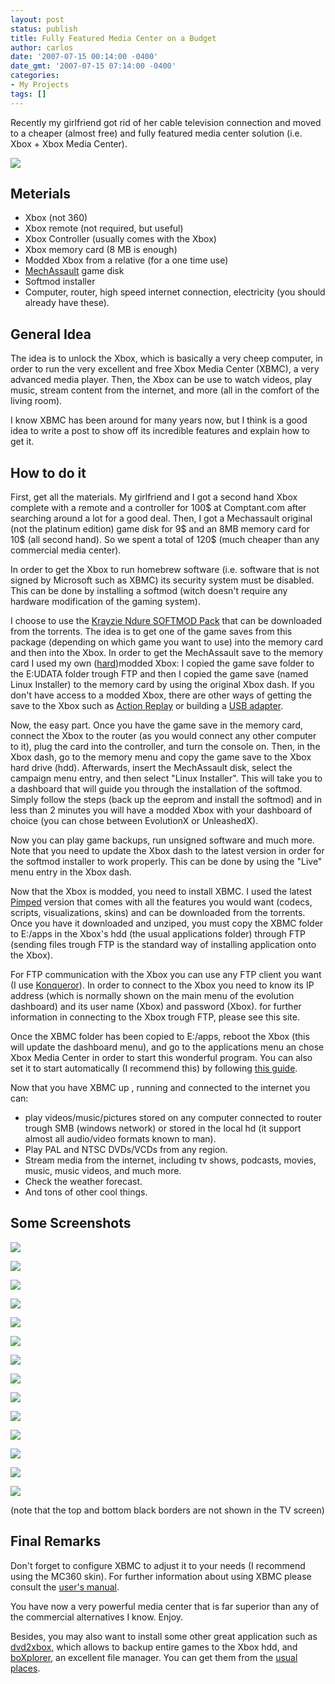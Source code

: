 ```yaml
---
layout: post
status: publish
title: Fully Featured Media Center on a Budget
author: carlos
date: '2007-07-15 00:14:00 -0400'
date_gmt: '2007-07-15 07:14:00 -0400'
categories:
- My Projects
tags: []
---
```

Recently my girlfriend got rid of her cable television connection and moved to a cheaper (almost free) and fully featured media center solution (i.e. Xbox + Xbox Media Center).

[![](http://4.bp.blogspot.com/_940DBYqYeYo/RpxM_06eeQI/AAAAAAAAATI/9imY9X9iqHk/s320/800px-Xbox.jpg)](http://4.bp.blogspot.com/_940DBYqYeYo/RpxM_06eeQI/AAAAAAAAATI/9imY9X9iqHk/s1600-h/800px-Xbox.jpg)

## Meterials

*   Xbox (not 360)
*   Xbox remote (not required, but useful)
*   Xbox Controller (usually comes with the Xbox)
*   Xbox memory card (8 MB is enough)
*   Modded Xbox from a relative (for a one time use)
*   [MechAssault](http://www.xbox.com/en-US/games/m/mechassault/) game disk
*   Softmod installer
*   Computer, router, high speed internet connection, electricity (you should already have these).

## General Idea  
The idea is to unlock the Xbox, which is basically a very cheep computer, in order to run the very excellent and free Xbox Media Center (XBMC), a very advanced media player. Then, the Xbox can be use to watch videos, play music, stream content from the internet, and more (all in the comfort of the living room).

I know XBMC has been around for many years now, but I think is a good idea to write a post to show off its incredible features and explain how to get it.

## How to do it  
First, get all the materials. My girlfriend and I got a second hand Xbox complete with a remote and a controller for 100$ at Comptant.com after searching around a lot for a good deal. Then, I got a Mechassault original (not the platinum edition) game disk for 9$ and an 8MB memory card for 10$ (all second hand). So we spent a total of 120$ (much cheaper than any commercial media center).

In order to get the Xbox to run homebrew software (i.e. software that is not signed by Microsoft such as XBMC) its security system must be disabled. This can be done by installing a softmod (witch doesn't require any hardware modification of the gaming system).

I choose to use the [Krayzie Ndure SOFTMOD Pack](http://www.torrentbox.com/download/24832/XBOX%20Krayzie%20Ndure%20SOFTMOD%20Pack.torrent) that can be downloaded from the torrents. The idea is to get one of the game saves from this package (depending on which game you want to use) into the memory card and then into the Xbox. In order to get the MechAssault save to the memory card I used my own ([hard](http://www.xbox100.com/tutorials/beginnermodfaq.htm))modded Xbox: I copied the game save folder to the E:UDATA folder trough FTP and then I copied the game save (named Linux Installer) to the memory card by using the original Xbox dash. If you don't have access to a modded Xbox, there are other ways of getting the save to the Xbox such as [Action Replay](http://us.codejunkies.com/shop/product.asp?c=US&cr=USD&cs=$&r=0&amp;amp;amp;amp;amp;amp;amp;amp;amp;l=1&ProdID=119) or building a [USB adapter](http://www.xbox-linux.org/wiki/Xbox_Linux_USB_HOWTO).

Now, the easy part. Once you have the game save in the memory card, connect the Xbox to the router (as you would connect any other computer to it), plug the card into the controller, and turn the console on. Then, in the Xbox dash, go to the memory menu and copy the game save to the Xbox hard drive (hdd). Afterwards, insert the MechAssault disk, select the campaign menu entry, and then select "Linux Installer". This will take you to a dashboard that will guide you through the installation of the softmod. Simply follow the steps (back up the eeprom and install the softmod) and in less than 2 minutes you will have a modded Xbox with your dashboard of choice (you can chose between EvolutionX or UnleashedX).

Now you can play game backups, run unsigned software and much more. Note that you need to update the Xbox dash to the latest version in order for the softmod installer to work properly. This can be done by using the "Live" menu entry in the Xbox dash.

Now that the Xbox is modded, you need to install XBMC. I used the latest [Pimped](http://torrentspy.com/download.asp?id=1736745) version that comes with all the features you would want (codecs, scripts, visualizations, skins) and can be downloaded from the torrents. Once you have it downloaded and unziped, you must copy the XBMC folder to E:/apps in the Xbox's hdd (the usual applications folder) through FTP (sending files trough FTP is the standard way of installing application onto the Xbox).

For FTP communication with the Xbox you can use any FTP client you want (I use [Konqueror](http://www.konqueror.org/)). In order to connect to the Xbox you need to know its IP address (which is normally shown on the main menu of the evolution dashboard) and its user name (Xbox) and password (Xbox). for further information in connecting to the Xbox trough FTP, please see this site.

Once the XBMC folder has been copied to E:/apps, reboot the Xbox (this will update the dashboard menu), and go to the applications menu an chose Xbox Media Center in order to start this wonderful program. You can also set it to start automatically (I recommend this) by following [this guide](http://www.xboxmediacenter.com/wiki/index.php?title=As_a_Dashboard).

Now that you have XBMC up , running and connected to the internet you can:

*   play videos/music/pictures stored on any computer connected to router trough SMB (windows network) or stored in the local hd (it support almost all audio/video formats known to man).
*   Play PAL and NTSC DVDs/VCDs from any region.
*   Stream media from the internet, including tv shows, podcasts, movies, music, music videos, and much more.
*   Check the weather forecast.
*   And tons of other cool things.

## Some Screenshots

[![](http://1.bp.blogspot.com/_940DBYqYeYo/RpxN8E6eeWI/AAAAAAAAAT4/Ed97S4ftmaQ/s320/media.bmp)](http://1.bp.blogspot.com/_940DBYqYeYo/RpxN8E6eeWI/AAAAAAAAAT4/Ed97S4ftmaQ/s1600-h/media.bmp)

[![](http://1.bp.blogspot.com/_940DBYqYeYo/RpxRZE6eedI/AAAAAAAAAUw/_4Jkyl-J5tU/s320/video.bmp)](http://1.bp.blogspot.com/_940DBYqYeYo/RpxRZE6eedI/AAAAAAAAAUw/_4Jkyl-J5tU/s1600-h/video.bmp)

[![](http://1.bp.blogspot.com/_940DBYqYeYo/RpxN8E6eeXI/AAAAAAAAAUA/Wo-ZzWx2ypU/s320/movies_menu_2.bmp)](http://1.bp.blogspot.com/_940DBYqYeYo/RpxN8E6eeXI/AAAAAAAAAUA/Wo-ZzWx2ypU/s1600-h/movies_menu_2.bmp)

[![](http://1.bp.blogspot.com/_940DBYqYeYo/RpxN8E6eeYI/AAAAAAAAAUI/Dbd4m9mtd14/s320/movies_menu_1.bmp)](http://1.bp.blogspot.com/_940DBYqYeYo/RpxN8E6eeYI/AAAAAAAAAUI/Dbd4m9mtd14/s1600-h/movies_menu_1.bmp)

[![](http://2.bp.blogspot.com/_940DBYqYeYo/RpxN8U6eeZI/AAAAAAAAAUQ/EiRv3daDVkQ/s320/music.bmp)](http://2.bp.blogspot.com/_940DBYqYeYo/RpxN8U6eeZI/AAAAAAAAAUQ/EiRv3daDVkQ/s1600-h/music.bmp)

[![](http://4.bp.blogspot.com/_940DBYqYeYo/RpxRY06eebI/AAAAAAAAAUg/a2s1K1cgGo4/s320/shoutcast.bmp)](http://4.bp.blogspot.com/_940DBYqYeYo/RpxRY06eebI/AAAAAAAAAUg/a2s1K1cgGo4/s1600-h/shoutcast.bmp)

[![](http://4.bp.blogspot.com/_940DBYqYeYo/RpxM_06eeRI/AAAAAAAAATQ/XuQO5k7-SsA/s320/audio_playback.bmp)](http://4.bp.blogspot.com/_940DBYqYeYo/RpxM_06eeRI/AAAAAAAAATQ/XuQO5k7-SsA/s1600-h/audio_playback.bmp)

[![](http://1.bp.blogspot.com/_940DBYqYeYo/RpxNAE6eeSI/AAAAAAAAATY/TBBZjxQ6AWU/s320/games.bmp)](http://1.bp.blogspot.com/_940DBYqYeYo/RpxNAE6eeSI/AAAAAAAAATY/TBBZjxQ6AWU/s1600-h/games.bmp)

[![](http://2.bp.blogspot.com/_940DBYqYeYo/RpxNAU6eeUI/AAAAAAAAATo/qY5Xj7nnPtY/s320/live.bmp)](http://2.bp.blogspot.com/_940DBYqYeYo/RpxNAU6eeUI/AAAAAAAAATo/qY5Xj7nnPtY/s1600-h/live.bmp)

[![](http://4.bp.blogspot.com/_940DBYqYeYo/RpxN706eeVI/AAAAAAAAATw/NoNnM1gfOns/s320/live_places.bmp)](http://4.bp.blogspot.com/_940DBYqYeYo/RpxN706eeVI/AAAAAAAAATw/NoNnM1gfOns/s1600-h/live_places.bmp)

[![](http://4.bp.blogspot.com/_940DBYqYeYo/RpxRY06eecI/AAAAAAAAAUo/lZWySrV6inI/s320/trailers.bmp)](http://4.bp.blogspot.com/_940DBYqYeYo/RpxRY06eecI/AAAAAAAAAUo/lZWySrV6inI/s1600-h/trailers.bmp)

[![](http://3.bp.blogspot.com/_940DBYqYeYo/RpxRYk6eeaI/AAAAAAAAAUY/Anqxb5qu5eg/s320/playback.bmp)](http://3.bp.blogspot.com/_940DBYqYeYo/RpxRYk6eeaI/AAAAAAAAAUY/Anqxb5qu5eg/s1600-h/playback.bmp)

[![](http://1.bp.blogspot.com/_940DBYqYeYo/RpxRZE6eeeI/AAAAAAAAAU4/f1bQZqswWtw/s320/weather.bmp)](http://1.bp.blogspot.com/_940DBYqYeYo/RpxRZE6eeeI/AAAAAAAAAU4/f1bQZqswWtw/s1600-h/weather.bmp)

[![](http://1.bp.blogspot.com/_940DBYqYeYo/RpxNAE6eeTI/AAAAAAAAATg/_GIj-JwbwGM/s320/joox.bmp)](http://1.bp.blogspot.com/_940DBYqYeYo/RpxNAE6eeTI/AAAAAAAAATg/_GIj-JwbwGM/s1600-h/joox.bmp)

(note that the top and bottom black borders are not shown in the TV screen)

## Final Remarks  
Don't forget to configure XBMC to adjust it to your needs (I recommend using the MC360 skin). For further information about using XBMC please consult the [user's manual](http://www.xboxmediacenter.com/wiki/index.php?title=Xbox_Media_Center_Online_Manual).

You have now a very powerful media center that is far superior than any of the commercial alternatives I know. Enjoy.

Besides, you may also want to install some other great application such as [dvd2xbox,](http://dvd2xbox.xbox-scene.com/) which allows to backup entire games to the Xbox hdd, and [boXplorer](http://www.xbox-hq.com/html/modules.php?name=Xbox_Homebrew&amp;amp;amp;op=view&gid=288), an excellent file manager. You can get them from the [usual places](http://www.xbox-scene.com/articles/xbins.php).